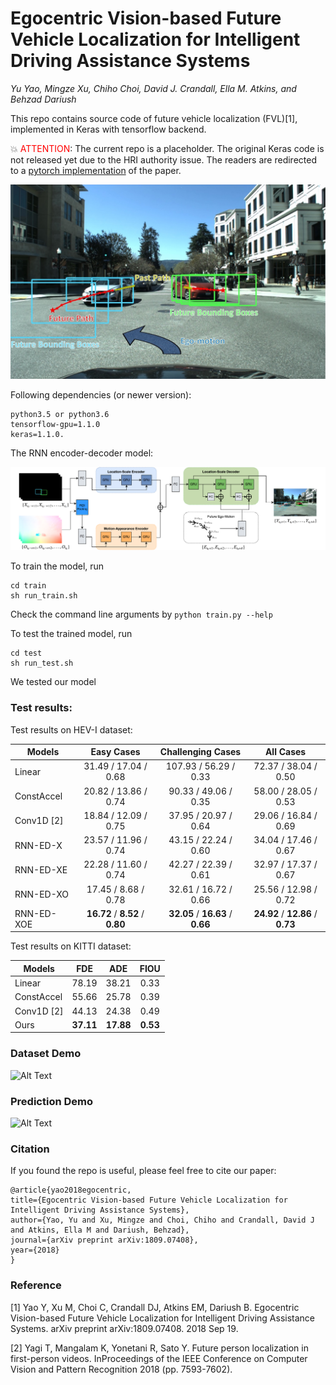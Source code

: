 # Egocentric Vision-based Future Vehicle Localization for Intelligent Driving Assistance Systems
*Yu Yao, Mingze Xu, Chiho Choi, David J. Crandall, Ella M. Atkins, and Behzad Dariush*

This repo contains source code of future vehicle localization (FVL)[1], implemented in Keras with tensorflow backend.

:boom: <span style="color:red">ATTENTION</span>: The current repo is a placeholder. The original Keras code is not released yet due to the HRI authority issue. The readers are redirected to a [pytorch implementation](https://github.com/MoonBlvd/tad-IROS2019) of the paper.

![introduction](/data/samples/ad.jpg?raw=true)

Following dependencies (or newer version):
	
	python3.5 or python3.6
	tensorflow-gpu=1.1.0
	keras=1.1.0.
The RNN encoder-decoder model:

![introduction](/data/samples/network.png?raw=true)

To train the model, run

	cd train
	sh run_train.sh
	
Check the command line arguments by ```python train.py --help```

To test the trained model, run
	
	cd test
	sh run_test.sh

We tested our model 

### Test results:
Test results on HEV-I dataset:

| Models              |               Easy Cases              |            Challenging Cases          |                All Cases               |
|------------------------------|:----------------------------------------------:|:-----------------------------------------------:|:-----------------------------------------------:|
| Linear                       |              31.49 / 17.04 / 0.68              |              107.93 / 56.29 / 0.33              |               72.37 / 38.04 / 0.50              |
| ConstAccel                   |              20.82 / 13.86 / 0.74              |               90.33 / 49.06 / 0.35              |               58.00 / 28.05 / 0.53              |
| Conv1D [2] |              18.84 / 12.09 / 0.75              |               37.95 / 20.97 / 0.64              |               29.06 / 16.84 / 0.69              |
| RNN-ED-X                     |              23.57 / 11.96 / 0.74              |               43.15 / 22.24 / 0.60              |               34.04 / 17.46 / 0.67              |
| RNN-ED-XE                    |              22.28 / 11.60 / 0.74              |               42.27 / 22.39 / 0.61              |               32.97 / 17.37 / 0.67              |
| RNN-ED-XO                    |               17.45 / 8.68 / 0.78              |               32.61 / 16.72 / 0.66              |               25.56 / 12.98 / 0.72              |
| RNN-ED-XOE                   | **16.72** / **8.52** / **0.80** | **32.05** / **16.63** / **0.66** | **24.92** / **12.86** / **0.73** |

Test results on KITTI dataset:

|          Models              |       FDE      |       ADE      |      FIOU     |
|------------------------------|:--------------:|:--------------:|:-------------:|
| Linear                       |      78.19     |      38.21     |      0.33     |
| ConstAccel                   |      55.66     |      25.78     |      0.39     |
| Conv1D [2]                   |      44.13     |      24.38     |      0.49     |
| Ours                         |    **37.11**   |    **17.88**   |    **0.53**   |

### Dataset Demo
![Alt Text](data/samples/hevi_demo.gif)

### Prediction Demo
![Alt Text](data/samples/demo.gif)

### Citation
If you found the repo is useful, please feel free to cite our paper:

	@article{yao2018egocentric,
	title={Egocentric Vision-based Future Vehicle Localization for Intelligent Driving Assistance Systems},
	author={Yao, Yu and Xu, Mingze and Choi, Chiho and Crandall, David J and Atkins, Ella M and Dariush, Behzad},
	journal={arXiv preprint arXiv:1809.07408},
	year={2018}
	}

### Reference
[1] Yao Y, Xu M, Choi C, Crandall DJ, Atkins EM, Dariush B. Egocentric Vision-based Future Vehicle Localization for Intelligent Driving Assistance Systems. arXiv preprint arXiv:1809.07408. 2018 Sep 19.

[2] Yagi T, Mangalam K, Yonetani R, Sato Y. Future person localization in first-person videos. InProceedings of the IEEE Conference on Computer Vision and Pattern Recognition 2018 (pp. 7593-7602).
